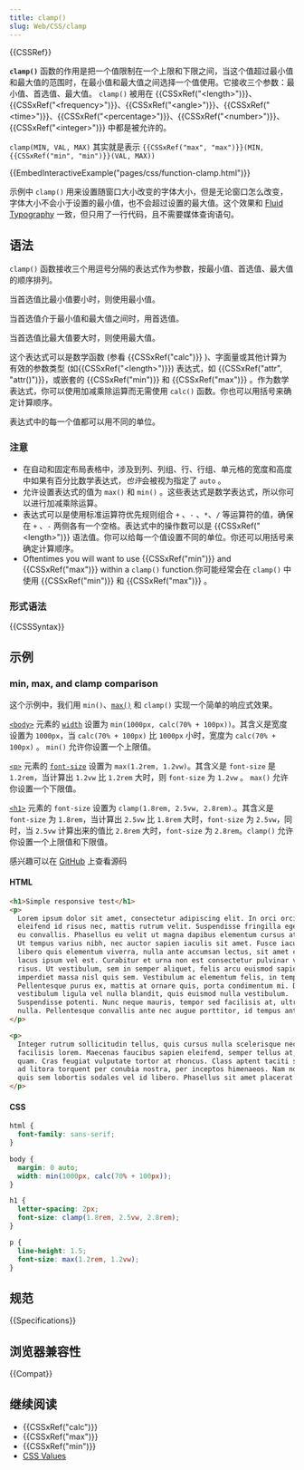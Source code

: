 ```yaml
---
title: clamp()
slug: Web/CSS/clamp
---
```


{{CSSRef}}

**`clamp()`** 函数的作用是把一个值限制在一个上限和下限之间，当这个值超过最小值和最大值的范围时，在最小值和最大值之间选择一个值使用。它接收三个参数：最小值、首选值、最大值。 `clamp()` 被用在 {{CSSxRef("&lt;length&gt;")}}、{{CSSxRef("&lt;frequency&gt;")}}、{{CSSxRef("&lt;angle&gt;")}}、{{CSSxRef("&lt;time&gt;")}}、{{CSSxRef("&lt;percentage&gt;")}}、{{CSSxRef("&lt;number&gt;")}}、{{CSSxRef("&lt;integer&gt;")}} 中都是被允许的。

`clamp(MIN, VAL, MAX)` 其实就是表示 `{{CSSxRef("max", "max")}}(MIN, {{CSSxRef("min", "min")}}(VAL, MAX))`

{{EmbedInteractiveExample("pages/css/function-clamp.html")}}

示例中 `clamp()` 用来设置随窗口大小改变的字体大小，但是无论窗口怎么改变，字体大小不会小于设置的最小值，也不会超过设置的最大值。这个效果和 [Fluid Typography](https://css-tricks.com/snippets/css/fluid-typography/) 一致，但只用了一行代码，且不需要媒体查询语句。

## 语法

`clamp()` 函数接收三个用逗号分隔的表达式作为参数，按最小值、首选值、最大值的顺序排列。

当首选值比最小值要小时，则使用最小值。

当首选值介于最小值和最大值之间时，用首选值。

当首选值比最大值要大时，则使用最大值。

这个表达式可以是数学函数 (参看 {{CSSxRef("calc")}} )、字面量或其他计算为有效的参数类型 (如{{CSSxRef("&lt;length&gt;")}}) 表达式，如 {{CSSxRef("attr", "attr()")}}，或嵌套的 {{CSSxRef("min")}} 和 {{CSSxRef("max")}} 。作为数学表达式，你可以使用加减乘除运算而无需使用 `calc()` 函数。你也可以用括号来确定计算顺序。

表达式中的每一个值都可以用不同的单位。

### 注意

- 在自动和固定布局表格中，涉及到列、列组、行、行组、单元格的宽度和高度中如果有百分比数学表达式，*也许*会被视为指定了 `auto` 。
- 允许设置表达式的值为 `max()` 和 `min()` 。这些表达式是数学表达式，所以你可以进行加减乘除运算。
- 表达式可以是使用标准运算符优先规则组合 `+` 、`-` 、`*`、`/` 等运算符的值，确保在 `+` 、`-` 两侧各有一个空格。表达式中的操作数可以是 {{CSSxRef("&lt;length&gt;")}} 语法值。你可以给每一个值设置不同的单位。你还可以用括号来确定计算顺序。
- Oftentimes you will want to use {{CSSxRef("min")}} and {{CSSxRef("max")}} within a `clamp()` function.你可能经常会在 `clamp()` 中使用 {{CSSxRef("min")}} 和 {{CSSxRef("max")}} 。

### 形式语法

{{CSSSyntax}}

## 示例

### min, max, and clamp comparison

这个示例中，我们用 `min()`、[`max()`](/zh-CN/docs/Web/CSS/max) 和 `clamp()` 实现一个简单的响应式效果。

[`<body>`](/zh-CN/docs/Web/HTML/Element/body) 元素的 [`width`](/zh-CN/docs/Web/CSS/width) 设置为 `min(1000px, calc(70% + 100px))`。其含义是宽度设置为 `1000px`，当 `calc(70% + 100px)` 比 `1000px` 小时，宽度为 `calc(70% + 100px)` 。 `min()` 允许你设置一个上限值。

[`<p>`](/zh-CN/docs/Web/HTML/Element/p) 元素的 [`font-size`](/zh-CN/docs/Web/CSS/font-size) 设置为 `max(1.2rem, 1.2vw)`。其含义是 `font-size` 是 `1.2rem`，当计算出 `1.2vw` 比 `1.2rem` 大时，则 `font-size` 为 `1.2vw` 。 `max()` 允许你设置一个下限值。

[`<h1>`](/zh-CN/docs/Web/HTML/Element/Heading_Elements) 元素的 `font-size` 设置为 `clamp(1.8rem, 2.5vw, 2.8rem)`.。其含义是 `font-size` 为 `1.8rem`，当计算出 `2.5vw` 比 `1.8rem` 大时，`font-size` 为 `2.5vw`，同时，当 `2.5vw` 计算出来的值比 `2.8rem` 大时，`font-size` 为 `2.8rem`。`clamp()` 允许你设置一个上限值和下限值。

感兴趣可以在 [GitHub](https://mdn.github.io/css-examples/min-max-clamp/) 上查看源码

#### HTML

```html
<h1>Simple responsive test</h1>
<p>
  Lorem ipsum dolor sit amet, consectetur adipiscing elit. In orci orci,
  eleifend id risus nec, mattis rutrum velit. Suspendisse fringilla egestas erat
  eu convallis. Phasellus eu velit ut magna dapibus elementum cursus at ligula.
  Ut tempus varius nibh, nec auctor sapien iaculis sit amet. Fusce iaculis,
  libero quis elementum viverra, nulla ante accumsan lectus, sit amet convallis
  lacus ipsum vel est. Curabitur et urna non est consectetur pulvinar vel id
  risus. Ut vestibulum, sem in semper aliquet, felis arcu euismod sapien, ac
  imperdiet massa nisl quis sem. Vestibulum ac elementum felis, in tempor velit.
  Pellentesque purus ex, mattis at ornare quis, porta condimentum mi. Donec
  vestibulum ligula vel nulla blandit, quis euismod nulla vestibulum.
  Suspendisse potenti. Nunc neque mauris, tempor sed facilisis at, ultrices eget
  nulla. Pellentesque convallis ante nec augue porttitor, id tempus ante luctus.
</p>

<p>
  Integer rutrum sollicitudin tellus, quis cursus nulla scelerisque nec. Nunc eu
  facilisis lorem. Maecenas faucibus sapien eleifend, semper tellus at, pharetra
  quam. Cras feugiat vulputate tortor at rhoncus. Class aptent taciti sociosqu
  ad litora torquent per conubia nostra, per inceptos himenaeos. Nam non felis
  quis sem lobortis sodales vel id libero. Phasellus sit amet placerat lorem.
</p>
```

#### CSS

```css
html {
  font-family: sans-serif;
}

body {
  margin: 0 auto;
  width: min(1000px, calc(70% + 100px));
}

h1 {
  letter-spacing: 2px;
  font-size: clamp(1.8rem, 2.5vw, 2.8rem);
}

p {
  line-height: 1.5;
  font-size: max(1.2rem, 1.2vw);
}
```

## 规范

{{Specifications}}

## 浏览器兼容性

{{Compat}}

## 继续阅读

- {{CSSxRef("calc")}}
- {{CSSxRef("max")}}
- {{CSSxRef("min")}}
- [CSS Values](/en-US/docs/Learn/CSS/Building_blocks/Values_and_units)
